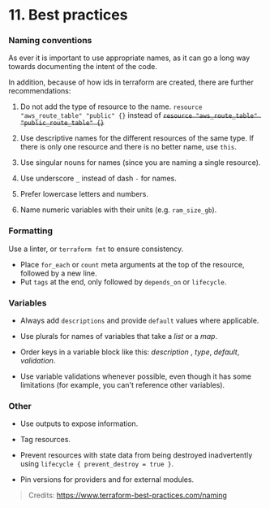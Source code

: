 # 11. Best practices

### Naming conventions
As ever it is important to use appropriate names, as it can go a long way towards documenting the intent of the code.

In addition, because of how ids in terraform are created, there are further recommendations:
1. Do not add the type of resource to the name. `resource "aws_route_table" "public" {}` instead of ~~`resource "aws_route_table" "public_route_table" {}`~~

1. Use descriptive names for the different resources of the same type. If there is only one resource and there is no better name, use `this`.

1. Use singular nouns for names (since you are naming a single resource).

1. Use underscore `_` instead of dash `-` for names.

1. Prefer lowercase letters and numbers.

1. Name numeric variables with their units (e.g. `ram_size_gb`).

### Formatting

Use a linter, or `terraform fmt` to ensure consistency. 
- Place `for_each` or `count` meta arguments at the top of the resource, followed by a new line.
- Put `tags` at the end, only followed by `depends_on` or `lifecycle`.

### Variables
- Always add `descriptions` and provide `default` values where applicable.

- Use plurals for names of variables that take a *list* or a *map*.

- Order keys in a variable block like this: *description* , *type*, *default*, *validation*.

- Use variable validations whenever possible, even though it has some limitations (for example, you can't reference other variables).

### Other

- Use outputs to expose information. 

- Tag resources.

- Prevent resources with state data from being destroyed inadvertently using `lifecycle { prevent_destroy = true }`.

- Pin versions for providers and for external modules.




> Credits: https://www.terraform-best-practices.com/naming